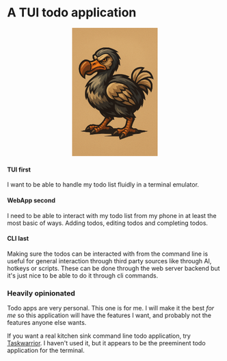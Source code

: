 # A TUI todo application

<p align="center">
  <img src="assets/dodo.png" width="200">
</p>


#### TUI first

  I want to be able to handle my todo list fluidly in a terminal emulator.

#### WebApp second

  I need to be able to interact with my todo list from my phone in at least the most basic of ways.  Adding todos, editing todos and completing todos.

#### CLI last

  Making sure the todos can be interacted with from the command line is useful for general interaction through third party sources like through AI, hotkeys or scripts.  These can be done through the web server backend but it's just nice to be able to do it through cli commands.


### Heavily opinionated

Todo apps are very personal.  This one is for me.  I will make it the best _for me_ so this application will have the features I want, and probably not the features anyone else wants.

If you want a real kitchen sink command line todo application, try [Taskwarrior](https://taskwarrior.org/).  I haven't used it, but it appears to be the preeminent todo application for the terminal.


